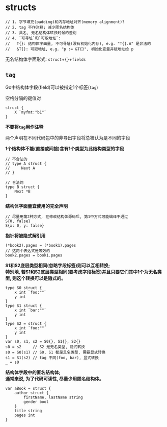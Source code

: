 # structs

```golang
// 1. 字节填充(padding)和内存地址对齐(memory alignment)?
// 2. tag 不作注释; 减少匿名结构体
// 3. 具名, 无名结构体转换时候的差别
// 4. `可寻址`和`可取地址`:
//   T{}: 结构体字面量, 不可寻址(没有初始化内存), e.g. "T{}.A" 是非法的
//   &T{}: 可取地址, e.g. "p := &T{}", 初始化变量并赋地址给 p
```

无名结构体字面形式: `struct`+`{}`+`fields`

## `tag`
Go中结构体字段(field)可以被指定1个标签(`tag`)

空格分隔的键值对
```golang
struct {
    X `myfmt:"b1"`
}
```
**不要将`tag`用作注释**

两个声明在不同代码包中的非导出字段将总被认为是不同的字段

**1个结构体不能(直接或间接)含有1个类型为此结构类型的字段**
```golang
// 不合法的
// type A struct {
//     Next A
// }

// 合法的
type B struct {
    Next *B
}
```

**结构体字面量宜使用的完全声明**
```golang
// 尽量用第2种方式, 在修改结构体源码后, 第1中方式可能编译不通过
S{0, false}
S{x: 0, y: false}
```

**指针将被隐式解引用**
```golang
(*book2).pages = (*book1).pages
// 这两个表达式是等效的
book2.pages = book1.pages
```

**S1和S2底层类型相同(忽略字段标签)则可以互相转换;</br>特别地, 若S1和S2底层类型相同(要考虑字段标签)并且只要它们其中1个为无名类型, 则这个转换可以是隐式的。**
```golang
type S0 struct {
    x int `foo:""`
    y int
}
type S1 struct {
    x int `bar:""`
    y int
}
type S2 = struct {
    x int `foo:""`
    y int
}
var s0, s1, s2 = S0{}, S1{}, S2{}
s0 = s2     // S2 是无名类型, 隐式转换
s0 = S0(s1) // S0, S1 都是具名类型, 需要显式转换
s1 = S1(s2) // tag 不同(foo, bar), 显式转换
_ = s0
```

**结构体字段中的匿名结构体;</br>通常来说, 为了代码可读性, 尽量少用匿名结构体。**
```golang
var aBook = struct {
    author struct {
        firstName, lastName string
        gender bool
    }
    title string
    pages int
}
```